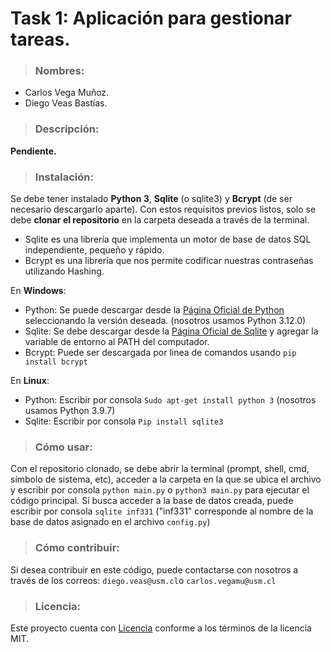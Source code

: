 # Task 1: Aplicación para gestionar tareas.

> ### Nombres: 
- Carlos Vega Muñoz.
- Diego Veas Bastías.


> ### Descripción:

 __Pendiente.__
    
> ### Instalación:
  
Se debe tener instalado __Python 3__, __Sqlite__ (o sqlite3) y __Bcrypt__ (de ser necesario descargarlo aparte). Con estos requisitos previos listos, solo se debe __clonar el repositorio__ en la carpeta deseada a través de la terminal. 

- Sqlite es una librería que implementa un motor de base de datos SQL independiente, pequeño y rápido.
- Bcrypt es una librería que nos permite codificar nuestras contraseñas utilizando Hashing.

En __Windows__:

- Python: Se puede descargar desde la [Página Oficial de Python](https://www.python.org/downloads/) seleccionando la versión deseada. (nosotros usamos Python 3.12.0)
- Sqlite: Se debe descargar desde la [Página Oficial de Sqlite](https://www.sqlite.org/download.html) y agregar la variable de entorno al PATH del computador.
- Bcrypt: Puede ser descargada por linea de comandos usando `pip install bcrypt`
  
En __Linux__:

- Python: Escribir por consola `Sudo apt-get install python 3` (nosotros usamos Python 3.9.7)
- Sqlite: Escribir por consola `Pip install sqlite3`

> ### Cómo usar:

Con el repositorio clonado, se debe abrir la terminal (prompt, shell, cmd, símbolo de sistema, etc), acceder a la carpeta en la que se ubica el archivo y escribir por consola `python main.py` o `python3 main.py` para ejecutar el código principal. Si busca acceder a la base de datos creada, puede escribir por consola `sqlite inf331` ("inf331" corresponde al nombre de la base de datos asignado en el archivo `config.py`)

> ### Cómo contribuir:

Si desea contribuir en este código, puede contactarse con nosotros a través de los correos: `diego.veas@usm.cl`o `carlos.vegamu@usm.cl`

> ### Licencia:

Este proyecto cuenta con [Licencia](LICENSE.txt) conforme a los términos de la licencia MIT. 
